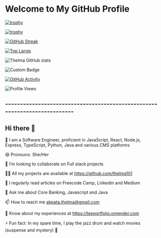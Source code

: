 # Welcome to My GitHub Profile

[![trophy](https://github-profile-trophy.vercel.app/?username=Thelma101&theme=dracula&no-frame=true&title=Followers,Stars,Commits)](https://github.com/ryo-ma/github-profile-trophy)

[![trophy](https://github-profile-trophy.vercel.app/?username=Thelma101&theme=dracular)](https://github.com/ryo-ma/github-profile-trophy)

[![GitHub Streak](https://github-readme-streak-stats.herokuapp.com/?user=Thelma101)](https://git.io/streak-stats)

[![Top Langs](https://github-readme-stats.vercel.app/api/top-langs/?username=Thelma101&layout=compact&theme=radical)](https://github.com/anuraghazra/github-readme-stats)

![Thelma GitHub stats](https://github-readme-stats.vercel.app/api?username=Thelma101&show_icons=true&hide_border=true)

![Custom Badge](https://img.shields.io/badge/My_Custom_Badge-123456?style=for-the-badge&logo=appveyor)

[![GitHub Activity](https://activity-graph.herokuapp.com/graph?username=Thelma101&theme=github)](https://github.com/ashutosh00710/github-readme-activity-graph)

![Profile Views](https://komarev.com/ghpvc/?username=Thelma101&color=blue)

## --------------------------------------------------------------------------


## Hi there 👋


🥰 I am a Software Engineer, proficient in JavaScript, React, Node.js, Express, TypeScript, Python, Java and various CMS platforms

😄 Pronouns: She/Her

👯 I’m looking to collaborate on Full stack projects

👨‍💻 All my projects are available at https://github.com/thelma101

📝 I regularly read articles on Freecode Camp, Linkedin and Medium

💬 Ask me about Core Banking, Javascript and Java

📫 How to reach me akpata.thelma@gmail.com

📄 Know about my experiences at https://teeportfolio.onrender.com

⚡ Fun fact: In my spare time, I play the jazz drum and watch movies (suspense and mystery) 🌱
